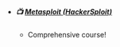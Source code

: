 - ##### 📺 [Metasploit (HackerSploit)](https://www.youtube.com/playlist?list=PLBf0hzazHTGN31ZPTzBbk70bohTYT7HSm)
   - Comprehensive course!